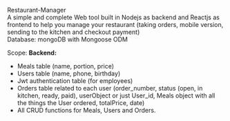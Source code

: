 Restaurant-Manager  
A simple and complete Web tool built in Nodejs as backend and Reactjs as frontend to help you manage your restaurant (taking orders, mobile version, sending to the kitchen and checkout payment)  
Database: mongoDB with Mongoose ODM  
  
Scope:
**Backend:**  
 - Meals table (name, portion, price)  
 - Users table (name, phone, birthday)  
 - Jwt authentication table (for employees)  
 - Orders table related to each user (order_number, status (open, in kitchen, ready, paid), userObject or just User_id, Meals object with all the things the User ordered, totalPrice, date)  
 - All CRUD functions for Meals, Users and Orders.  
